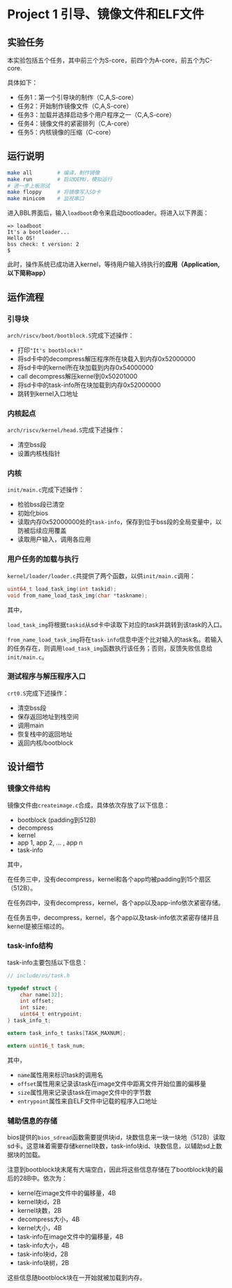 # Project 1 引导、镜像文件和ELF文件

## 实验任务

本实验包括五个任务，其中前三个为S-core，前四个为A-core，前五个为C-core.

具体如下：

- 任务1：第一个引导块的制作（C,A,S-core）
- 任务2：开始制作镜像文件（C,A,S-core）
- 任务3：加载并选择启动多个用户程序之一（C,A,S-core）
- 任务4：镜像文件的紧密排列（C,A-core）
- 任务5：内核镜像的压缩（C-core）

## 运行说明

```sh
make all        # 编译，制作镜像
make run        # 启动QEMU，模拟运行
# 进一步上板测试
make floppy     # 将镜像写入SD卡
make minicom    # 监视串口
```

进入BBL界面后，输入```loadboot```命令来启动bootloader。将进入以下界面：

```
=> loadboot
It's a bootloader...
Hello OS!
bss check: t version: 2
$ 
```

此时，操作系统已成功进入kernel，等待用户输入待执行的**应用（Application, 以下简称app）**

## 运作流程

### 引导块

```arch/riscv/boot/bootblock.S```完成下述操作：

- 打印```"It's bootblock!"```
- 将sd卡中的decompress解压程序所在块载入到内存0x52000000
- 将sd卡中的kernel所在块加载到内存0x54000000
- call decompress解压kernel到0x50201000
- 将sd卡中的task-info所在块加载到内存0x52000000
- 跳转到kernel入口地址

### 内核起点

```arch/riscv/kernel/head.S```完成下述操作：

- 清空bss段
- 设置内核栈指针

### 内核

```init/main.c```完成下述操作：

- 检验bss段已清空
- 初始化bios
- 读取内存0x52000000处的```task-info```，保存到位于bss段的全局变量中，以防被后续应用覆盖
- 读取用户输入，调用各应用

### 用户任务的加载与执行

```kernel/loader/loader.c```共提供了两个函数，以供```init/main.c```调用：

```h
uint64_t load_task_img(int taskid);
void from_name_load_task_img(char *taskname);
```

其中，

```load_task_img```将根据```taskid```从sd卡中读取下对应的task并跳转到该task的入口。

```from_name_load_task_img```将在```task-info```信息中逐个比对输入的task名。若输入的任务存在，则调用```load_task_img```函数执行该任务；否则，反馈失败信息给```init/main.c```。

### 测试程序与解压程序入口

```crt0.S```完成下述操作：

- 清空bss段
- 保存返回地址到栈空间
- 调用main
- 恢复栈中的返回地址
- 返回内核/bootblock

## 设计细节

### 镜像文件结构

镜像文件由```createimage.c```合成，具体依次存放了以下信息：

- bootblock (padding到512B)
- decompress
- kernel
- app 1, app 2, ... , app n
- task-info

其中，

在任务三中，没有decompress，kernel和各个app均被padding到15个扇区（512B）。

在任务四中，没有decompress，kernel，各个app以及app-info依次紧密存储。

在任务五中，decompress，kernel，各个app以及task-info依次紧密存储并且kernel是被压缩过的。

### task-info结构

task-info主要包括以下信息：

```h
// include/os/task.h

typedef struct {
    char name[32];
    int offset;
    int size;
    uint64_t entrypoint;
} task_info_t;

extern task_info_t tasks[TASK_MAXNUM];

extern uint16_t task_num;
```

其中，
- ```name```属性用来标识task的调用名
- ```offset```属性用来记录该task在image文件中距离文件开始位置的偏移量
- ```size```属性用来记录该task在image文件中的字节数
- ```entrypoint```属性来自ELF文件中记载的程序入口地址


### 辅助信息的存储

bios提供的```bios_sdread```函数需要提供块id，块数信息来一块一块地（512B）读取sd卡。这意味着需要存储kernel块数，task-info块id、块数信息，以辅助sd上数据块的加载。

注意到bootblock块末尾有大端空白，因此将这些信息存储在了bootblock块的最后的28B中。依次为：

- kernel在image文件中的偏移量，4B
- kernel块id，2B
- kernel块数，2B
- decompress大小，4B
- kernel大小，4B
- task-info在image文件中的偏移量，4B
- task-info大小，4B
- task-info块id，2B
- task-info块树，2B

这些信息随bootblock块在一开始就被加载到内存。
